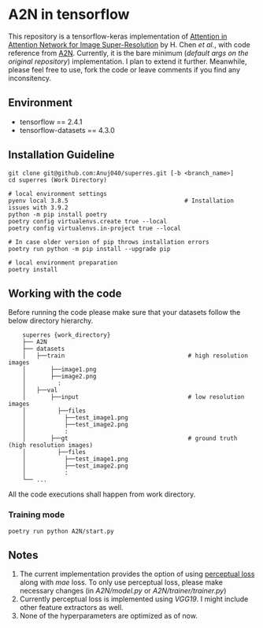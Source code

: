 # A2N in tensorflow
This repository is a tensorflow-keras implementation of [Attention in Attention Network for Image Super-Resolution](https://arxiv.org/abs/2104.09497) by H. Chen _et al._,
with code reference from [A2N](https://github.com/haoyuc/A2N). 
Currently, it is the bare minimum (_default args on the original repository_) implementation. I plan to extend it further. Meanwhile, please feel free to use, fork the 
code or leave comments if you find any inconsitency.

## Environment
* tensorflow == 2.4.1
* tensorflow-datasets == 4.3.0

## Installation Guideline

```
git clone git@github.com:Anuj040/superres.git [-b <branch_name>]
cd superres (Work Directory)

# local environment settings
pyenv local 3.8.5                                 # Installation issues with 3.9.2
python -m pip install poetry
poetry config virtualenvs.create true --local
poetry config virtualenvs.in-project true --local

# In case older version of pip throws installation errors
poetry run python -m pip install --upgrade pip 

# local environment preparation
poetry install

```

## Working with the code
Before running the code please make sure that your datasets follow the below directory hierarchy.

```
    superres {work_directory}
    ├── A2N
    ├── datasets                  
    │   ├──train                                   # high resolution images
    │       ├──image1.png
    │       ├──image2.png
    │         :
    │   ├──val
    │       ├──input                               # low resolution images
    │         ├──files  
    │           ├──test_image1.png
    │           ├──test_image2.png
    │           :  
    │       ├──gt                                  # ground truth (high resolution images)
    │         ├──files  
    │           ├──test_image1.png
    │           ├──test_image2.png
    │           :      
    └── ...
```
All the code executions shall happen from work directory.

### Training mode
  ```
  poetry run python A2N/start.py
  ```

## Notes
1. The current implementation provides the option of using [perceptual loss](https://arxiv.org/abs/1603.08155) along with _mae_ loss. To only use perceptual loss, please make necessary changes (in _A2N/model.py_ or _A2N/trainer/trainer.py_)
2. Currently perceptual loss is implemented using _VGG19_. I might include other feature extractors as well.
3. None of the hyperparameters are optimized as of now. 
